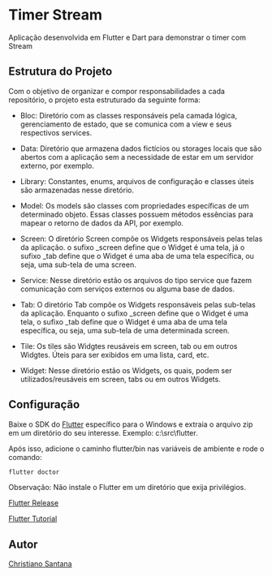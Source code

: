 # Timer Stream

Aplicação desenvolvida em Flutter e Dart para demonstrar o timer com Stream

## Estrutura do Projeto

Com o objetivo de organizar e compor responsabilidades a cada repositório, o projeto
esta estruturado da seguinte forma:

- Bloc:
Diretório com as classes responsáveis pela camada lógica, gerenciamento de estado, que se comunica com a view e
seus respectivos services.

- Data:
Diretório que armazena dados fictícios ou storages locais que são abertos com a aplicação
sem a necessidade de estar em um servidor externo, por exemplo.

- Library:
Constantes, enums, arquivos de configuração e classes úteis são armazenadas nesse diretório.

- Model:
Os models são classes com propriedades específicas de um determinado objeto. Essas classes
possuem métodos essências para mapear o retorno de dados da API, por exemplo.

- Screen:
O diretório Screen compõe os Widgets responsáveis pelas telas da aplicação. o sufixo _screen define que
o Widget é uma tela, já o sufixo _tab define que o Widget é uma aba de uma tela específica, ou seja, uma sub-tela de uma screen.

- Service:
Nesse diretório estão os arquivos do tipo service que fazem comunicação com serviços externos ou alguma base de dados.

- Tab:
O diretório Tab compõe os Widgets responsáveis pelas sub-telas da aplicação. Enquanto o sufixo _screen define que
o Widget é uma tela, o sufixo _tab define que o Widget é uma aba de uma tela específica, ou seja, uma sub-tela de uma determinada screen.

- Tile:
Os tiles são Widgtes reusáveis em screen, tab ou em outros Widgtes. Úteis para ser exibidos em uma lista, card, etc.

- Widget:
Nesse diretório estão os Widgets, os quais, podem ser utilizados/reusáveis em screen, tabs ou em outros Widgets.

## Configuração

Baixe o SDK do [Flutter](https://flutter.dev/docs/get-started/install/windows) específico para o Windows e extraia o arquivo zip em um diretório do seu interesse. Exemplo: c:\src\flutter.

Após isso, adicione o caminho flutter/bin nas variáveis de ambiente e rode o comando:

```bash
flutter doctor
```
Observação: Não instale o Flutter em um diretório que exija privilégios.

[Flutter Release](https://flutter.dev/docs/development/tools/sdk/releases)

[Flutter Tutorial](https://flutter.dev/docs/cookbook)



## Autor

[Christiano Santana](https://github.com/ChrisSantana)
